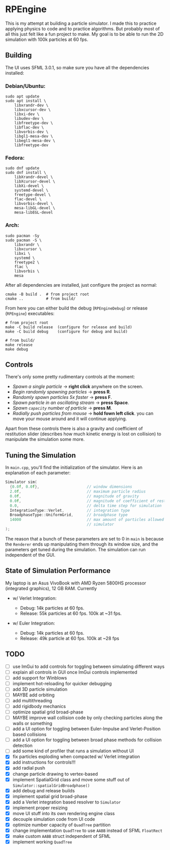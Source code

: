 # RPEngine

This is my attempt at building a particle simulator. I made this to practice
applying physics to code and to practice algorithms. But probably most of all
this just felt like a fun project to make. My goal is to be able to run the 2D
simulation with 100k particles at 60 fps.

## Building

The UI uses SFML 3.0.1, so make sure you have all the dependencies installed:

### Debian/Ubuntu:

```
sudo apt update
sudo apt install \
    libxrandr-dev \
    libxcursor-dev \
    libxi-dev \
    libudev-dev \
    libfreetype-dev \
    libflac-dev \
    libvorbis-dev \
    libgl1-mesa-dev \
    libegl1-mesa-dev \
    libfreetype-dev
```

### Fedora:

```
sudo dnf update
sudo dnf install \
    libXrandr-devel \
    libXcursor-devel \
    libXi-devel \
    systemd-devel \
    freetype-devel \
    flac-devel \
    libvorbis-devel \
    mesa-libGL-devel \
    mesa-libEGL-devel
```

### Arch:

```
sudo pacman -Sy
sudo pacman -S \
    libxrandr \
    libxcursor \
    libxi \
    systemd \
    freetype2 \
    flac \
    libvorbis \
    mesa
```

After all dependencies are installed, just configure the project as normal:

```
cmake -B build .  # from project root
cmake ..          # from build/
```

From here you can either build the debug (`RPEngineDebug`) or release
(`RPEngine`) executables:

```
# from project root
make -C build release  (configure for release and build)
make -C build debug    (configure for debug and build)

# from build/
make release
make debug
```

## Controls

There's only some pretty rudimentary controls at the moment:

- _Spawn a single particle_ -> **right click** anywhere on the screen.
- _Begin randomly spawning particles_ -> **press R**.
- _Randomly spawn particles 5x faster_ -> **press F**.
- _Spawn particle in an oscillating stream_ -> **press Space**.
- _Spawn `capacity` number of particle_ -> **press M**.
- _Radially push particles from mouse_ -> **hold fown left click**. you can move
  your mouse around and it will continue applying.

Apart from these controls there is also a gravity and coefficient of restitution
slider (describes how much kinetic energy is lost on collision) to manipulate
the simulation some more.

## Tuning the Simulation

In `main.cpp`, you'll find the initialization of the simulator. Here is an explanation of each parameter:

```cpp
Simulator sim(
  {0.0f, 0.0f},                     // window dimensions
  2.0f,                             // maximum particle radius
  0.0f,                             // magnitude of gravity
  0.0f,                             // magnitude of coefficient of restitution
  0.0,                              // delta time step for simulation
  IntegrationType::Verlet,          // integration type
  BroadphaseType::UniformGrid,      // broadphase type
  14000                             // max amount of particles allowed in the
                                    // simulator
);
```

The reason that a bunch of these parameters are set to 0 in `main` is because
the `Renderer` ends up manipulating them through its window size, and the
parameters get tuned during the simulation. The simulation can run independent
of the GUI.

## State of Simulation Performance

My laptop is an Asus VivoBook with AMD Ryzen 5800HS processor (integrated
graphics), 12 GB RAM. Currently

- w/ Verlet Integration:

  - Debug: 14k particles at 60 fps.
  - Release: 55k particles at 60 fps. 100k at ~31 fps.

- w/ Euler Integration:

  - Debug: 14k particles at 60 fps.
  - Release: 49k particle at 60 fps. 100k at ~28 fps

## TODO

- [ ] use ImGui to add controls for toggling between simulating different ways
- [ ] explain all controls in GUI once ImGui controls implemented
- [ ] add support for Winblows
- [ ] implement hot-reloading for quicker debugging
- [ ] add 3D particle simulation
- [ ] MAYBE add orbiting
- [ ] add multithreading
- [ ] add rigidbody mechanics
- [ ] optimize spatial grid broad-phase
- [ ] MAYBE improve wall collision code by only checking particles along the
      walls or something
- [ ] add a UI option for toggling between Euler-Impulse and Verlet-Position
      based collisions
- [ ] add a UI option for toggling between broad phase methods for collision
      detection
- [ ] add some kind of profiler that runs a simulation without UI
- [x] fix particles exploding when compacted w/ Verlet integration
- [x] add instructions for controls!!!
- [x] add radial push
- [x] change particle drawing to vertex-based
- [x] implement SpatialGrid class and move some stuff out of
      `Simulator::spatialGridBroadphase()`
- [x] add debug and release builds
- [x] implement spatial grid broad-phase
- [x] add a Verlet integration based resolver to `Simulator`
- [x] implement proper resizing
- [x] move UI stuff into its own rendering engine class
- [x] decouple simulation code from UI code
- [x] optimize number capacity of `QuadTree` partition
- [x] change implementation `QuadTree` to use `AABB` instead of SFML `FloatRect`
- [x] make custom `AABB` struct independent of SFML
- [x] implement working `QuadTree`
